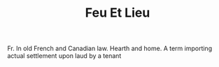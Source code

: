 ---
title: Feu Et Lieu
letter: F
permalink: "/definitions/bld-feu-et-lieu.html"
body: Fr. In old French and Canadian law. Hearth and home. A term importing actual
  settlement upon laud by a tenant
published_at: '2018-07-07'
source: Black's Law Dictionary 2nd Ed (1910)
layout: post
---